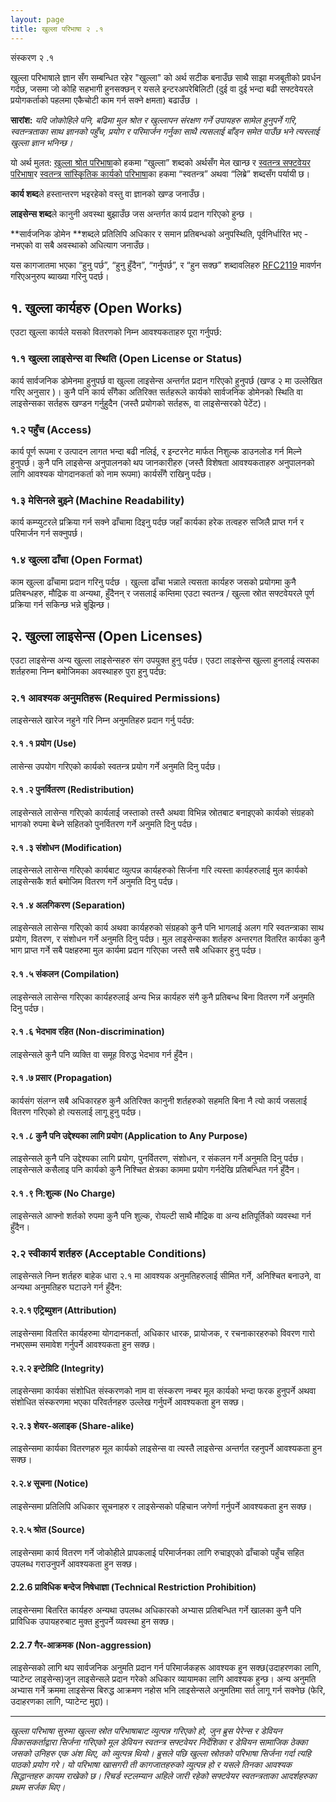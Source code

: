 ```yaml
---
layout: page
title: खुल्ला परिभाषा २ .१
---
```


संस्करण २ .१ 

खुल्ला परिभाषाले ज्ञान सँग सम्बन्धित रहेर "खुल्ला" को अर्थ सटीक बनाउँछ साथै साझा मजबूतीको प्रवर्धन गर्दछ, जसमा जो कोहि सहभागी हुनसक्छन् र यसले इन्टरअपरेबिलिटी (दुई वा दुई भन्दा बढी सफ्टवेयरले प्रयोगकर्ताको पहलमा एकैचोटी काम गर्न सक्ने क्षमता) बढाउँछ ।  

**सारांश:** *यदि जोकोहिले पनि, बढिमा मुल श्रोत र खुल्लापन संरक्षण गर्ने उपायहरु सामेल हुनुपर्ने गरि, स्वतन्त्रताका साथ ज्ञानको पहुँच, प्रयोग र परिमार्जन गर्नुका साथै त्यसलाई बाँड्न समेत पाउँछ भने त्यस्लाई खुल्ला ज्ञान भनिन्छ।*

यो अर्थ मुलत: [खुल्ला श्रोत परिभाषा](https://en.wikipedia.org/wiki/The_Open_Source_Definition)को हकमा “खुल्ला” शब्दको अर्थसँग मेल खान्छ र [स्वतन्त्र सफ्टवेयर परिभाषा](https://en.wikipedia.org/wiki/The_Free_Software_Definition)र [स्वतन्त्र सांस्कृितिक कार्यको परिभाषा](https://en.wikipedia.org/wiki/Definition_of_Free_Cultural_Works)का हकमा “स्वतन्त्र” अथवा “लिब्रे” शब्दसँग पर्यायी छ।

**कार्य शब्द**ले हस्तान्तरण भइरहेको वस्तु वा ज्ञानको खण्ड जनाउँछ।  

**लाइसेन्स शब्द**ले कानुनी अवस्था बुझाउँछ जस अन्तर्गत कार्य प्रदान गरिएको हुन्छ ।  

**सार्वजनिक डोमेन **शब्दले प्रतिलिपि अधिकार र समान प्रतिबन्धको अनुपस्थिति, पूर्वनिर्धारित भए - नभएको वा सबै अवस्थाको अधित्याग जनाउँछ।

यस कागजातमा भएका “हुनु पर्छ”, “हुनु हुँदैन”, “गर्नुपर्छ”, र “हुन सक्छ” शब्दावलिहरु [RFC2119](https://tools.ietf.org/html/rfc2119) मावर्णन गरिएअनुरुप ब्याख्या गरिनु पदर्छ। 

## १. खुल्ला कार्यहरु (Open Works)
एउटा खुल्ला कार्यले यसको वितरणको निम्न आवश्यकताहरु पूरा गर्नुपर्छ:

### १.१ खुल्ला लाइसेन्स वा स्थिति (Open License or Status)
कार्य सार्वजनिक डोमेनमा हुनुपर्छ वा खुल्ला लाइसेन्स अन्तर्गत प्रदान गरिएको हुनुपर्छ (खण्ड २ मा उल्लेखित गरिए अनुसार )। कुनै पनि कार्य सँगैका अतिरिक्त सर्तहरूले कार्यको सार्वजनिक डोमेनको स्थिति वा लाइसेन्सका सर्तहरू खण्डन गर्नुहुदैन 
(जस्तै प्रयोगको सर्तहरू, वा लाइसेन्सरको पेटेंट)।

### १.२ पहुँच (Access)
कार्य पूर्ण रूपमा र उत्पादन लागत भन्दा बढी नलिई, र इन्टरनेट मार्फत निशुल्क डाउनलोड गर्न मिल्ने हुनुपर्छ। कुनै पनि लाइसेन्स अनुपालनको थप जानकारीहरु (जस्तै विशेषता आवश्यकताहरु अनुपालनको लागि आवश्यक योगदानकर्ता को नाम रूपमा) कार्यसँगै राखिनु पर्दछ।

### १.३ मेसिनले  बुझ्ने (Machine Readability)
कार्य कम्प्युटरले प्रक्रिया गर्न सक्ने ढाँचामा दिइनु पर्दछ जहाँ कार्यका हरेक तत्वहरु सजिलै प्राप्त गर्न र परिमार्जन गर्न सक्नुपर्छ।

### १.४ खुल्ला ढाँचा (Open Format)
काम खुल्ला ढाँचामा प्रदान गरिनु पर्दछ । खुल्ला ढाँचा भन्नाले त्यसता कार्यहरु जसको प्रयोगमा कुनै प्रतिबन्धहरु, मौद्रिक वा अन्यथा, हुँदैनन् र जसलाई कम्तिमा एउटा स्वतन्त्र / खुल्ला स्रोत सफ्टवेयरले पूर्ण प्रक्रिया गर्न सकिन्छ भन्ने बुझिन्छ।

## २. खुल्ला लाइसेन्स (Open Licenses)
एउटा लाइसेन्स अन्य खुल्ला लाइसेन्सहरु संग उपयुक्त हुनु पर्दछ।
एउटा लाइसेन्स खुल्ला हुनलाई त्यसका शर्तहरुमा निम्न बमोजिमका अवस्थाहरु पुरा हुनु पर्दछ:

### २.१ आवश्यक अनुमतिहरू (Required Permissions)
लाइसेन्सले खारेज नहुने गरि निम्न अनुमतिहरु प्रदान गर्नु पर्दछ:

#### २.१ .१ प्रयोग (Use)
लासेन्स उपयोग गरिएको कार्यको स्वतन्त्र प्रयोग गर्ने अनुमति दिनु पर्दछ।

#### २.१ .२ पुनर्वितरण (Redistribution)
लाइसेन्सले लासेन्स गरिएको कार्यलाई जस्ताको तस्तै अथवा विभिन्न स्रोतबाट बनाइएको कार्यको संग्रहको भागको रुपमा बेच्ने सहितको पुनर्वितरण गर्ने अनुमति दिनु पर्दछ।

#### २.१ .३ संशोधन (Modification)
लाइसेन्सले लासेन्स गरिएको कार्यबाट व्युत्पन्न कार्यहरुको सिर्जना गरि त्यस्ता कार्यहरुलाई मुल कार्यको लाइसेन्सकै शर्त बमोजिम वितरण गर्ने अनुमति दिनु पर्दछ।

#### २.१ .४ अलगिकरण (Separation)
लाइसेन्सले लासेन्स गरिएको कार्य अथवा कार्यहरुको संग्रहको कुनै पनि भागलाई अलग गरि स्वतन्त्राका साथ प्रयोग, वितरण, र संशोधन गर्ने अनुमति दिनु पर्दछ। मुल लाइसेन्सका शर्तहरु अन्तरगत वितरित कार्यका कुनै भाग प्राप्त गर्ने सबै पक्षहरुमा मुल कार्यमा प्रदान गरिएका जस्तै सबै अधिकार हुनु पर्दछ।

#### २.१ .५ संकलन (Compilation)
लाइसेन्सले लासेन्स गरिएका कार्यहरुलाई अन्य भिन्न कार्यहरु संगै कुनै प्रतिबन्ध बिना वितरण गर्ने अनुमति दिनु पर्दछ।

#### २.१ .६ भेदभाव रहित (Non-discrimination)
लाइसेन्सले कुनै पनि व्यक्ति वा समूह विरुद्ध भेदभाव गर्न हुँदैन।

#### २.१ .७ प्रसार (Propagation)
कार्यसंग संलग्न सबै अधिकारहरु कुनै अतिरिक्त कानुनी शर्तहरुको सहमति बिना नै त्यो कार्य जसलाई वितरण गरिएको हो त्यसलाई लागू हुनु पर्दछ।

#### २.१ .८ कुनै पनि उद्देश्यका लागि प्रयोग (Application to Any Purpose)
लाइसेन्सले कुनै पनि उद्देश्यका लागि प्रयोग, पुनर्वितरण, संशोधन, र संकलन गर्ने अनुमति दिनु पर्दछ। लाइसेन्सले कसैलाइ पनि कार्यको कुनै निश्चित क्षेत्रका काममा प्रयोग गर्नदेखि प्रतिबन्धित गर्न हुँदैन।

#### २.१ .९ नि:शुल्क (No Charge)
लाइसेन्सले आफ्नो शर्तको रुपमा कुनै पनि शुल्क, रोयल्टी साथै मौद्रिक वा अन्य क्षतिपूर्तिको व्यवस्था गर्न हुँदैन।

### २.२ स्वीकार्य शर्तहरु (Acceptable Conditions)
लाइसेन्सले निम्न शर्तहरु बाहेक धारा २.१ मा आवश्यक अनुमतिहरुलाई सीमित गर्ने, अनिश्चित बनाउने, वा अन्यथा अनुमतिहरु घटाउने गर्न हुँदैन:

#### २.२.१  एट्रिब्युशन (Attribution)
लाइसेन्समा वितरित कार्यहरुमा योगदानकर्ता, अधिकार धारक, प्रायोजक, र रचनाकारहरुको विवरण गारो नभएसम्म समावेश गर्नुपर्ने आवश्यकता हुन सक्छ।

#### २.२.२ इन्टेग्रिटि (Integrity)
लाइसेन्समा कार्यका संशोधित संस्करणको नाम वा संस्करण नम्बर मूल कार्यको भन्दा फरक हुनुपर्ने अथवा संशोधित संस्करणमा भएका परिवर्तनहरु उल्लेख गर्नुपर्ने आवश्यकता हुन सक्छ।

#### २.२.३ शेयर-अलाइक (Share-alike)
लाइसेन्समा कार्यका वितरणहरु मूल कार्यको लाइसेन्स वा त्यस्तै लाइसेन्स अन्तर्गत रहनुपर्ने आवश्यकता हुन सक्छ।

#### २.२.४ सूचना (Notice)
लाइसेन्समा प्रतिलिपि अधिकार सूचनाहरु र लाइसेन्सको पहिचान जगेर्णा गर्नुपर्ने आवश्यकता हुन सक्छ।

#### २.२.५ श्रोत (Source)
लाइसेन्समा कार्य वितरण गर्ने जोकोहीले प्रापकलाई परिमार्जनका लागि रुचाइएको ढाँचाको पहुँच सहित उपलब्ध गराउनुपर्ने आवश्यकता हुन सक्छ।

#### 2.2.6 प्राविधिक बन्देज निषेधाज्ञा (Technical Restriction Prohibition)
लाइसेन्समा बितरित कार्यहरु अन्यथा उपलब्ध अधिकारको अभ्यास प्रतिबन्धित गर्ने खालका कुनै पनि प्राविधिक उपायहरुबाट मुक्त हुनुपर्ने व्यवस्था हुन सक्छ।

#### 2.2.7 गैर-आक्रमक (Non-aggression)
लाइसेन्सको लागि थप  सार्वजनिक अनुमति प्रदान गर्न परिमार्जकहरू आवश्यक हुन सक्छ(उदाहरणका लागि, प्याटेन्ट लाइसेन्स)जुन लाइसेन्सले प्रदान गरेको  अधिकार व्यायामका लागि आवश्यक हुन्छ। अन्य अनुमति अभ्यास गर्ने क्रममा लाइसेन्स बिरुद्ध आक्रमण नहोस भनि लाइसेन्सले अनुमतिमा सर्त लागू गर्न सक्नेछ (फेरि, उदाहरणका लागि, प्याटेन्ट मुद्दा)।

---
*खुल्ला परिभाषा सुरुमा खुल्ला स्रोत परिभाषाबाट व्युत्पन्न गरिएको हो, जुन ब्रुस पेरेन्स र डेवियन विकासकर्ताद्वारा सिर्जना गरिएको मूल डेवियन स्वतन्त्र सफ्टवेयर निर्देशिका र डेवियन सामाजिक ठेक्का जसको उनिहरु एक अंश थिए, को व्युत्पन्न थियो। ब्रुसले पछि खुल्ला स्रोतको परिभाषा सिर्जना गर्दा त्यहि पाठको प्रयोग गरे। यो परिभाषा खासगरी ती कागजातहरुको व्युत्पन्न हो र यसले तिनका आवश्यक सिद्धान्तहरु कायम राखेको छ। रिचर्ड स्टलम्यान अहिले जारी रहेको सफ्टवेयर स्वतन्त्रताका आदर्शहरुका प्रथम सर्जक थिए।*



